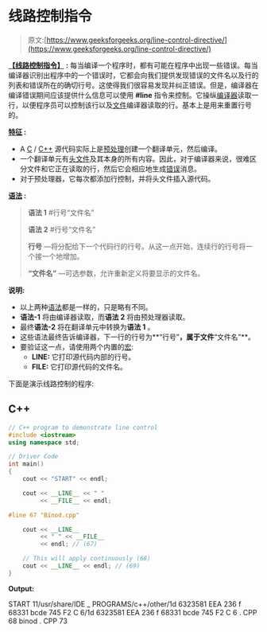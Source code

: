 # 线路控制指令

> 原文:[https://www.geeksforgeeks.org/line-control-directive/](https://www.geeksforgeeks.org/line-control-directive/)

[**<u>【线路控制指令】</u>**](https://www.geeksforgeeks.org/cpp-preprocessor-directives-set-2/) **:** 每当编译一个程序时，都有可能在程序中出现一些错误。每当编译器识别出程序中的一个错误时，它都会向我们提供发现错误的文件名以及行的列表和错误所在的确切行号。这使得我们很容易发现并纠正错误。但是，编译器在编译错误期间应该提供什么信息可以使用 **#line** 指令来控制。它操纵[编译器](https://www.geeksforgeeks.org/compiling-with-g-plus-plus/)读取一行，以便程序员可以控制该行以及[文件](https://www.geeksforgeeks.org/file-handling-c-classes/)编译器读取的行。基本上是用来重置行号的。

**<u>特征</u> :**

*   A [C](https://www.geeksforgeeks.org/c-programming-language/) / [C++](https://www.geeksforgeeks.org/c-plus-plus/) 源代码实际上是[预处理](https://www.geeksforgeeks.org/cc-preprocessors/)创建一个翻译单元，然后编译。
*   一个翻译单元有[头文件](https://www.geeksforgeeks.org/header-files-in-c-cpp-and-its-uses/)及其本身的所有内容。因此，对于编译器来说，很难区分文件和它正在读取的行，然后它会相应地生成[错误](https://www.geeksforgeeks.org/errors-in-cc/)消息。
*   对于预处理器，它每次都添加行控制，并将头文件插入源代码。

**<u>语法</u> :**

> **语法 1**
> #行号“文件名”
> 
> **语法 2**
> #行号“文件名”
> 
> **行号** —将分配给下一个代码行的行号。从这一点开始，连续行的行号将一个接一个地增加。
> 
> **“文件名”** —可选参数，允许重新定义将要显示的文件名。

**说明:**

*   以上两种[语法](https://www.geeksforgeeks.org/c-programming-basics/)都是一样的，只是略有不同。
*   **语法-1** 将由编译器读取，而**语法 2** 将由预处理器读取。
*   最终**语法-2** 将在翻译单元中转换为**语法 1** 。
*   这些语法最终告诉编译器，下一行的行号为**“行号”**，属于文件**“文件名”**。
*   要验证这一点，请使用两个内置的[宏](https://www.geeksforgeeks.org/macros-and-its-types-in-c-cpp/):
    *   **__LINE__:** 它打印源代码内部的行号。
    *   **__FILE__:** 它打印源代码的文件名。

下面是演示线路控制的程序:

## C++

```cpp
// C++ program to demonstrate line control
#include <iostream>
using namespace std;

// Driver Code
int main()
{
    cout << "START" << endl;

    cout << __LINE__ << " "
         << __FILE__ << endl;

#line 67 "Binod.cpp"

    cout << __LINE__
         << " " << __FILE__
         << endl; // (67)

    // This will apply continuously (68)
    cout << __LINE__ << endl; // (69)
}
```

**Output:** 

START
11/usr/share/IDE _ PROGRAMS/c++/other/1d 6323581 EEA 236 f 68331 bcde 745 F2 C 6/1d 6323581 EEA 236 f 68331 bcde 745 F2 C 6 . CPP
68 binod . CPP
73